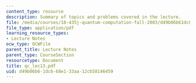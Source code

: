 ```yaml
---
content_type: resource
description: Summary of topics and problems covered in the lecture.
file: /media/courses/18-435j-quantum-computation-fall-2003/d49b06b61dc668e133aa12cb58146459_qc_lec13.pdf
file_type: application/pdf
learning_resource_types:
- Lecture Notes
ocw_type: OCWFile
parent_title: Lecture Notes
parent_type: CourseSection
resourcetype: Document
title: qc_lec13.pdf
uid: d49b06b6-1dc6-68e1-33aa-12cb58146459
---
```

